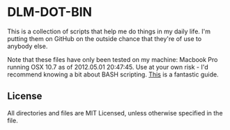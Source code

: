 DLM-DOT-BIN
===========

This is a collection of scripts that help me do things in my daily life. I'm putting them on GitHub on the outside chance that they're of use to anybody else.

Note that these files have only been tested on my machine: Macbook Pro running OSX 10.7 as of 2012.05.01 20:47:45. Use at your own risk - I'd recommend knowing a bit about BASH scripting. [This](http://tldp.org/LDP/abs/html/) is a fantastic guide.


License
-------

All directories and files are MIT Licensed, unless otherwise specified in the file.

